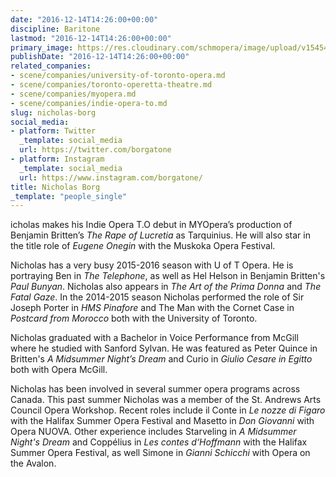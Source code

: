 ```yaml
---
date: "2016-12-14T14:26:00+00:00"
discipline: Baritone
lastmod: "2016-12-14T14:26:00+00:00"
primary_image: https://res.cloudinary.com/schmopera/image/upload/v1545409169/media/webhook-uploads/1481725459109/KBikFgrx.jpg.jpg
publishDate: "2016-12-14T14:26:00+00:00"
related_companies:
- scene/companies/university-of-toronto-opera.md
- scene/companies/toronto-operetta-theatre.md
- scene/companies/myopera.md
- scene/companies/indie-opera-to.md
slug: nicholas-borg
social_media:
- platform: Twitter
  _template: social_media
  url: https://twitter.com/borgatone
- platform: Instagram
  _template: social_media
  url: https://www.instagram.com/borgatone/
title: Nicholas Borg
_template: "people_single"
---
```


icholas makes his Indie Opera T.O debut in MYOpera’s production of Benjamin Britten’s *The Rape of Lucretia* as Tarquinius. He will also star in the title role of *Eugene Onegin* with the Muskoka Opera Festival.

Nicholas has a very busy 2015-2016 season with U of T Opera. He is portraying Ben in *The Telephone*, as well as Hel Helson in Benjamin Britten's *Paul Bunyan*. Nicholas also appears in *The Art of the Prima Donna* and *The Fatal Gaze*. In the 2014-2015 season Nicholas performed the role of Sir Joseph Porter in *HMS Pinafore* and The Man with the Cornet Case in *Postcard from Morocco* both with the University of Toronto.

Nicholas graduated with a Bachelor in Voice Performance from McGill where he studied with Sanford Sylvan. He was featured as Peter Quince in Britten's *A Midsummer Night’s Dream* and Curio in *Giulio Cesare in Egitto* both with Opera McGill.

Nicholas has been involved in several summer opera programs across Canada. This past summer Nicholas was a member of the St. Andrews Arts Council Opera Workshop. Recent roles include il Conte in *Le nozze di Figaro* with the Halifax Summer Opera Festival and Masetto in *Don Giovanni* with Opera NUOVA. Other experience includes Starveling in *A Midsummer Night's Dream* and Coppélius in *Les contes d‘Hoffmann* with the Halifax Summer Opera Festival, as well Simone in *Gianni Schicchi* with Opera on the Avalon.
